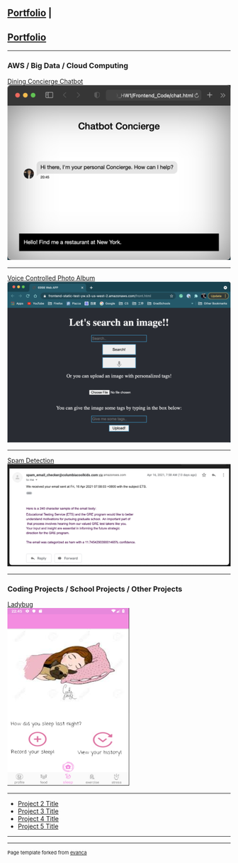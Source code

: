 ## [Portfolio](https://yizhuowu.github.io/) | 
## [Portfolio](https://yizhuowu.github.io/)
---

### AWS / Big Data / Cloud Computing 

[Dining Concierge Chatbot](/sample_page)
<img src="images/Dining_Concierge_Chat_Bot.png"/>

---
[Voice Controlled Photo Album](/pdf/sample_presentation.pdf)
<img src="images/Voice_Controlled_Photo_Album.png"/>

---
[Spam Detection](http://example.com/)
<img src="images/spam_checker.png"/>

---

### Coding Projects / School Projects / Other Projects

[Ladybug](http://example.com/)<br>
<img src="images/Ladybug/s1.png" width="275" height="400"/>

---
- [Project 2 Title](http://example.com/)
- [Project 3 Title](http://example.com/)
- [Project 4 Title](http://example.com/)
- [Project 5 Title](http://example.com/)

---




---
<p style="font-size:11px">Page template forked from <a href="https://github.com/evanca/quick-portfolio">evanca</a></p>
<!-- Remove above link if you don't want to attibute -->
